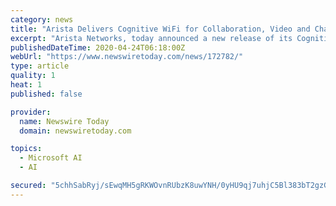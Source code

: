 ```yaml
---
category: news
title: "Arista Delivers Cognitive WiFi for Collaboration, Video and Chat Applications"
excerpt: "Arista Networks, today announced a new release of its Cognitive WiFi software that seamlessly delivers intelligent application identification, performance optimization, automated troubleshooting and location services."
publishedDateTime: 2020-04-24T06:18:00Z
webUrl: "https://www.newswiretoday.com/news/172782/"
type: article
quality: 1
heat: 1
published: false

provider:
  name: Newswire Today
  domain: newswiretoday.com

topics:
  - Microsoft AI
  - AI

secured: "5chhSabRyj/sEwqMH5gRKWOvnRUbzK8uwYNH/0yHU9qj7uhjC5Bl383bT2gzGgUsrKYMgX0ZP37mQDFLjhh9YBgCW2fYLmozZE6i7NpZz4V9cZ/RK4rtXngnRjIy50+lSlwLI3n2B9YukH5mtpngrHFPtOuqcmpzw8EbVS6rh7GYPt6G/HjvqtnmgFsRsENsnxtTL+XzjhFZIfxXfRSrbqV7IJsGMHDr8xgMwa1qaeM4DzKqte7aHAsqjYMGRqEhYcrgswKlioVN9+oksO32R6p9FzN3wXCizIfQ82HfYselWtojaAbRoL9Ut02jfkXsHKUPiS8j8TYPwUwlZsGAzrTkJx72VSi5Hg3srlKYv6XRaBRy7eFzVjSfBhoCE8y4swmPT3P7lLjhLoW4j22PAtaTGSFJLQ3qmNDl/POVCoKoD77QyiFnHUD1atuiBZgCseEnI/PTECFpEcDdLybvS9NPFfpmGkzjK+XVSFQ/t1Q=;00Jm9HUjLFDN+5iV2OU3iA=="
---
```


